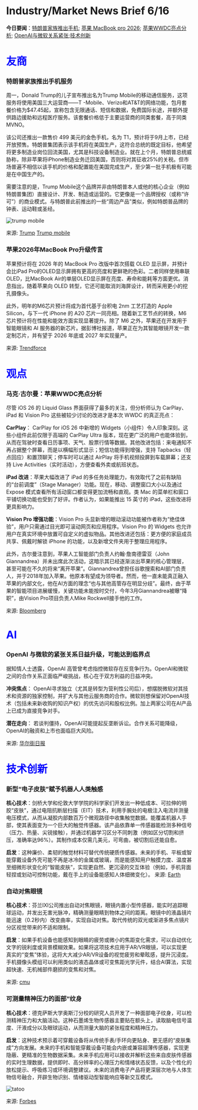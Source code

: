 # Industry/Market News Brief 6/16

**今日要闻**：[特朗普家族推出手机](#trump); [苹果 MacBook pro 2026](#apple); [苹果WWDC亮点分析](#wwdc); [OpenAI与微软关系紧张](#openai);[技术创新](#tech)

# <span style="color:blue;">友商</span>

<a name="trump"></a>
### 特朗普家族推出手机服务  

周一，Donald Trump的儿子宣布推出名为Trump Mobile的移动通信服务，这项服务将使用美国三大运营商——T -Mobile、Verizo和AT&T的网络功能，包月套餐价格为$47.45起，宣称包含无限通话、短信和数据，免费国际长途，并额外提供路边援助和远程医疗服务。该套餐价格低于主要运营商的同类套餐，高于同类MVNO。

该公司还推出一款售价 499 美元的金色手机，名为 T1，预计将于9月上市，已经开放预售。特朗普集团表示该手机将在美国生产，这符合总统的既定目标，他希望将更多制造业岗位回流美国，尤其是科技设备制造业。就在上个月，特朗普总统威胁称，除非苹果将iPhone制造业务迁回美国，否则将对其征收25%的关税。但市场普遍不相信以该手机的价格和配置能在美国完成生产，至少第一批手机极有可能是在中国生产的。

需要注意的是，Trump Mobile这个品牌并非由特朗普本人或他的核心企业（例如特朗普集团）直接设计、开发、制造或运营的。它更像是一个品牌授权（或称“许可”）的商业模式。与特朗普此前推出的一些“周边产品”类似，例如特朗普品牌的钟表、运动鞋或圣经。

![trump mobile](https://github.com/user-attachments/assets/57b95684-5546-49f1-a3ab-58fae5636c2f)

来源: [Trump](https://www.trump.com/media/trump-mobile-launches-a-bold-new-wireless-service)
[Trump mobile](https://trumpmobile.com/t1-phone)

<a name="apple"></a>
### 苹果2026年MacBook Pro升级传言

苹果预计将在 2026 年的 MacBook Pro 改版中首次搭载 OLED 显示屏，并预计会比iPad Pro的OLED显示屏拥有更高的亮度和更鲜艳的色彩。二者同样使用串联 OLED，比MacBook Air的单层OLED显示屏在亮度、寿命和能耗等方面更优。消息指出，随着苹果向 OLED 转型，它还可能取消刘海屏设计，转而采用更小的挖孔摄像头。

此外，明年的M6芯片预计将成为首代基于台积电 2nm 工艺打造的 Apple Silicon，与下一代 iPhone 的 A20 芯片一同亮相。随着新工艺节点的转换，M6 芯片预计将在性能和能效方面实现显著提升。除了 M6 之外，苹果还在开发用于智能眼镜和 AI 服务器的新芯片。据彭博社报道，苹果正在为其智能眼镜开发一款定制芯片，并有望于 2026 年底或 2027 年实现量产。

来源: [Trendforce](https://www.trendforce.com/news/2025/06/16/news-apple-reportedly-plans-2026-macbook-pro-overhaul-with-oled-display-and-tsmc-2nm-m6-chip/)

# <span style="color:blue;">观点</span>

<a name="wwdc"></a>
### 马克·古尔曼：苹果WWDC亮点分析

尽管 iOS 26 的 Liquid Glass 界面获得了最多的关注，但分析师认为 CarPlay、iPad 和 Vision Pro 这些被较少讨论的改进才是本次 WWDC 的真正亮点：

**CarPlay**： CarPlay for iOS 26 中新增的 Widgets（小组件）令人印象深刻。这些小组件此前仅限于高端的 CarPlay Ultra 版本，现在更广泛的用户也能体验到，从而在驾驶时查看日历事项、天气、股票行情等数据。其他改进包括：来电通知不再占据整个屏幕，而是以横幅形式显示；短信功能得到增强，支持 Tapbacks（轻点回应）和置顶聊天；停车时可以通过 AirPlay 将手机视频投屏到车载屏幕；还支持 Live Activities（实时活动），方便查看外卖或航班状态。

**iPad 改进**：苹果大幅改进了 iPad 的多任务处理能力，有效取代了之前有缺陷的“台前调度”（Stage Manager）功能。现在，移动、调整窗口大小以及通过 Expose 模式查看所有活动窗口都变得更加流畅和直观。类 Mac 的菜单栏和窗口平铺切换功能也受到了好评。作者认为，如果能推出 15 英寸的 iPad，这些改进将更具影响力。

**Vision Pro 增强功能**：Vision Pro 头显新增的眼动滚动功能被作者称为“绝佳体验”，用户只需通过目光即可滚动网页和应用程序。Vision Pro 的 Widgets 也允许用户在真实环境中放置可自定义的虚拟物品。其他改进还包括：更方便的家庭成员共享、佩戴时解锁 iPhone 的功能，以及新增文件夹用于整理应用程序。

此外，古尔曼注意到，苹果人工智能部门负责人约翰·詹南德雷亚（John Giannandrea）并未出席此次活动，这暗示其已经逐渐淡出苹果的核心管理层，甚至可能在不久的将来“离开苹果”。Giannandrea曾担任谷歌搜索和AI部门负责人，并于2018年加入苹果。他原本有望成为领导者。然而，他一直未能真正融入苹果的内部文化，他在AI方面的理念“也与其他高管存在明显分歧”。最终，由于苹果的智能项目进展缓慢，关键功能未能按时交付，今年3月Giannandrea被曝“降职”，由Vision Pro项目负责人Mike Rockwell接手他的工作。

来源: [Bloomberg](https://www.bloomberg.com/news/newsletters/2025-06-15/wwdc-2025-biggest-releases-ipados-26-multitasking-visionos-26-and-new-carplay-mbxm63s2)

# <span style="color:blue;">AI</span>

<a name="openai"></a>
### OpenAI 与微软的紧张关系日益升级，可能达到临界点

据知情人士透露，OpenAI 高管曾考虑指控微软存在反竞争行为。OpenAI和微软之间的合作关系正面临严峻挑战，核心在于双方利益的日益冲突。

**冲突焦点**： OpenAI寻求独立（尤其是转型为营利性公司后），想摆脱微软对其技术和资源的独家控制，并扩大与其他云服务商的合作。微软则想保留对OpenAI技术（包括未来新收购的知识产权）的优先访问和股权比例。加上两家公司在AI产品上已成为直接竞争对手。

**潜在走向**： 若谈判僵持，OpenAI可能提起反垄断诉讼。合作关系可能降级，OpenAI的融资和上市也面临巨大风险。


来源: [华尔街日报](https://www.wsj.com/tech/ai/openai-and-microsoft-tensions-are-reaching-a-boiling-point-4981c44f)

<a name="tech"></a>
# <span style="color:blue;">技术创新</span>

<a name="openai"></a>
### 新型“电子皮肤”赋予机器人人类触感

**核心技术**：剑桥大学和伦敦大学学院的科学家们开发出一种低成本、可拉伸的明胶“皮肤”，通过电阻抗断层扫描（EIT）技术，利用手腕处的电极注入电流并测量电压模式，从而从凝胶内部数百万个微观路径中收集触觉数据。能覆盖机器人手部，使其表面变为一个巨大的触觉传感器。该产品依靠单一传感器能检测多种信号（压力、热量、尖锐接触），并通过机器学习区分不同刺激（例如区分切割和挤压，准确率达96%）。其制作成本仅需几美元，可弯曲，被切割后还能自愈。

**启发**：这种廉价、柔韧的触觉材料可替代传统硬质传感器。未来的手机、平板或智能穿戴设备外壳可能不再是冰冷的金属或玻璃，而是能感知用户触摸力度、温度甚至细微形状变化的“智能皮肤”，实现更自然、更沉浸的交互体验（例如，手机背面轻捏或划动可控制功能，戴在手上的设备能感知人体细微变化）。
来源: [Earth](https://www.earth.com/news/new-electronic-skin-gives-robots-the-human-touch/)

### 自动对焦眼镜

**核心技术**：芬兰IXI公司推出自动对焦眼镜，眼镜内置小型传感器，能实时追踪眼球运动，并发出无害光脉冲，精确测量眼睛到物体之间的距离。眼镜中的液晶镜片能迅速（0.2秒内）改变曲率，实现自动对焦。取代传统的双光或渐进多焦点镜片分区视觉带来的不适和限制。

**启发**：如果手机设备也能感知到眼睛的疲劳或微小的焦距变化需求，可以自动优化文字的锐利度或背景模糊效果。如果将这项技术应用于AR/VR眼镜，可以实现更真实的“变焦”体验，这将大大减少AR/VR设备的视觉疲劳和晕眩感，提升沉浸度。手机摄像头模组可以利用类似的液态晶体或可变焦距光学元件，结合AI算法，实现超快速、无机械部件磨损的变焦和对焦。

来源: [cmu](https://www.cmu.fr/en/glasses-that-focus-themselves-optical-autofocus-is-coming-and-will-change-everything-9839/)

### 可测量精神压力的面部“纹身

**核心技术**：德克萨斯大学奥斯汀分校的研究人员开发了一种面部电子纹身，可以检测精神压力和大脑活动。这种石墨烯生物传感器主要贴在额头上，读取脑电信号温度、汗液成分以及眼球运动，从而测量大脑的紧张程度和精神压力。

**启发**：这种技术预示着可穿戴设备将从传统手表/手环向更贴身、更无感的“皮肤集成”方向发展。未来的手机和智能穿戴设备可能会内嵌或兼容超薄传感器，实现更隐蔽、更精准的生物数据采集。未来手机应用可以接收并解析这些来自皮肤传感器的实时生理数据，提供即时、高分辨率的心理压力和情绪状态反馈，以及个性化的放松提示、呼吸练习或环境调整建议。未来的消费电子产品将更深层次地与人体生物信号融合，开辟生物识别、情绪驱动型智能响应等新交互模式。

![tatoo](https://github.com/user-attachments/assets/b5d3bb9c-3374-4b27-ba99-9f83e191e1b7)

来源: [Forbes](https://www.forbes.com/sites/ximenaaraya-fischel/2025/06/16/face-tattoos-for-stress-the-real-time-biotech-wearable-trackers/)


